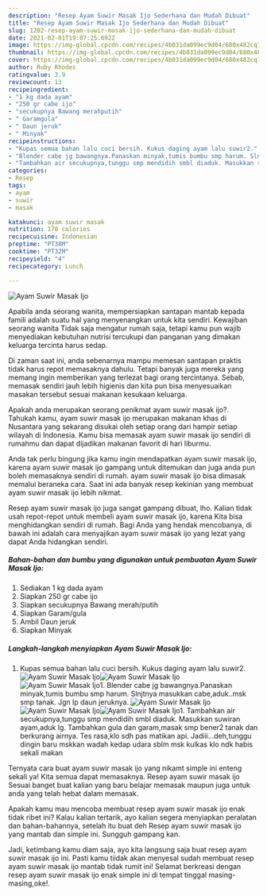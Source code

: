 ```yaml
---
description: "Resep Ayam Suwir Masak Ijo Sederhana dan Mudah Dibuat"
title: "Resep Ayam Suwir Masak Ijo Sederhana dan Mudah Dibuat"
slug: 1202-resep-ayam-suwir-masak-ijo-sederhana-dan-mudah-dibuat
date: 2021-02-01T19:07:25.692Z
image: https://img-global.cpcdn.com/recipes/4b031da099ec9d04/680x482cq70/ayam-suwir-masak-ijo-foto-resep-utama.jpg
thumbnail: https://img-global.cpcdn.com/recipes/4b031da099ec9d04/680x482cq70/ayam-suwir-masak-ijo-foto-resep-utama.jpg
cover: https://img-global.cpcdn.com/recipes/4b031da099ec9d04/680x482cq70/ayam-suwir-masak-ijo-foto-resep-utama.jpg
author: Ruby Rhodes
ratingvalue: 3.9
reviewcount: 13
recipeingredient:
- "1 kg dada ayam"
- "250 gr cabe ijo"
- "secukupnya Bawang merahputih"
- " Garamgula"
- " Daun jeruk"
- " Minyak"
recipeinstructions:
- "Kupas semua bahan lalu cuci bersih. Kukus daging ayam lalu suwir2."
- "Blender cabe jg bawangnya.Panaskan minyak,tumis bumbu smp harum. Slnjtnya masukkan cabe,aduk..msk smp tanak. Jgn lp daun jeruknya."
- "Tambahkan air secukupnya,tunggu smp mendidih smbl diaduk. Masukkan suwiran ayam,aduk lg. Tambahkan gula dan garam,masak smp bener2 tanak dan berkurang airnya. Tes rasa,klo sdh pas matikan api. Jadiii...deh,tunggu dingin baru mskkan wadah kedap udara sblm msk kulkas klo ndk habis sekali makan"
categories:
- Resep
tags:
- ayam
- suwir
- masak

katakunci: ayam suwir masak 
nutrition: 178 calories
recipecuisine: Indonesian
preptime: "PT38M"
cooktime: "PT32M"
recipeyield: "4"
recipecategory: Lunch

---
```



![Ayam Suwir Masak Ijo](https://img-global.cpcdn.com/recipes/4b031da099ec9d04/680x482cq70/ayam-suwir-masak-ijo-foto-resep-utama.jpg)

Apabila anda seorang wanita, mempersiapkan santapan mantab kepada famili adalah suatu hal yang menyenangkan untuk kita sendiri. Kewajiban seorang  wanita Tidak saja mengatur rumah saja, tetapi kamu pun wajib menyediakan kebutuhan nutrisi tercukupi dan panganan yang dimakan keluarga tercinta harus sedap.

Di zaman  saat ini, anda sebenarnya mampu memesan santapan praktis tidak harus repot memasaknya dahulu. Tetapi banyak juga mereka yang memang ingin memberikan yang terlezat bagi orang tercintanya. Sebab, memasak sendiri jauh lebih higienis dan kita pun bisa menyesuaikan masakan tersebut sesuai makanan kesukaan keluarga. 



Apakah anda merupakan seorang penikmat ayam suwir masak ijo?. Tahukah kamu, ayam suwir masak ijo merupakan makanan khas di Nusantara yang sekarang disukai oleh setiap orang dari hampir setiap wilayah di Indonesia. Kamu bisa memasak ayam suwir masak ijo sendiri di rumahmu dan dapat dijadikan makanan favorit di hari liburmu.

Anda tak perlu bingung jika kamu ingin mendapatkan ayam suwir masak ijo, karena ayam suwir masak ijo gampang untuk ditemukan dan juga anda pun boleh memasaknya sendiri di rumah. ayam suwir masak ijo bisa dimasak memalui beraneka cara. Saat ini ada banyak resep kekinian yang membuat ayam suwir masak ijo lebih nikmat.

Resep ayam suwir masak ijo juga sangat gampang dibuat, lho. Kalian tidak usah repot-repot untuk membeli ayam suwir masak ijo, karena Kita bisa menghidangkan sendiri di rumah. Bagi Anda yang hendak mencobanya, di bawah ini adalah cara menyajikan ayam suwir masak ijo yang lezat yang dapat Anda hidangkan sendiri.

<!--inarticleads1-->

##### Bahan-bahan dan bumbu yang digunakan untuk pembuatan Ayam Suwir Masak Ijo:

1. Sediakan 1 kg dada ayam
1. Siapkan 250 gr cabe ijo
1. Siapkan secukupnya Bawang merah/putih
1. Siapkan  Garam/gula
1. Ambil  Daun jeruk
1. Siapkan  Minyak




<!--inarticleads2-->

##### Langkah-langkah menyiapkan Ayam Suwir Masak Ijo:

1. Kupas semua bahan lalu cuci bersih. Kukus daging ayam lalu suwir2.
<img src="https://img-global.cpcdn.com/steps/37370732c3de4629/160x128cq70/ayam-suwir-masak-ijo-langkah-memasak-1-foto.jpg" alt="Ayam Suwir Masak Ijo"><img src="https://img-global.cpcdn.com/steps/84e046fcb227c00d/160x128cq70/ayam-suwir-masak-ijo-langkah-memasak-1-foto.jpg" alt="Ayam Suwir Masak Ijo"><img src="https://img-global.cpcdn.com/steps/3f9dbc3f773abe73/160x128cq70/ayam-suwir-masak-ijo-langkah-memasak-1-foto.jpg" alt="Ayam Suwir Masak Ijo">1. Blender cabe jg bawangnya.Panaskan minyak,tumis bumbu smp harum. Slnjtnya masukkan cabe,aduk..msk smp tanak. Jgn lp daun jeruknya.
<img src="https://img-global.cpcdn.com/steps/63285fa205cfd371/160x128cq70/ayam-suwir-masak-ijo-langkah-memasak-2-foto.jpg" alt="Ayam Suwir Masak Ijo"><img src="https://img-global.cpcdn.com/steps/782ab567a2ad80c2/160x128cq70/ayam-suwir-masak-ijo-langkah-memasak-2-foto.jpg" alt="Ayam Suwir Masak Ijo"><img src="https://img-global.cpcdn.com/steps/abeb16cf1adae6fa/160x128cq70/ayam-suwir-masak-ijo-langkah-memasak-2-foto.jpg" alt="Ayam Suwir Masak Ijo">1. Tambahkan air secukupnya,tunggu smp mendidih smbl diaduk. Masukkan suwiran ayam,aduk lg. Tambahkan gula dan garam,masak smp bener2 tanak dan berkurang airnya. Tes rasa,klo sdh pas matikan api. Jadiii...deh,tunggu dingin baru mskkan wadah kedap udara sblm msk kulkas klo ndk habis sekali makan




Ternyata cara buat ayam suwir masak ijo yang nikamt simple ini enteng sekali ya! Kita semua dapat memasaknya. Resep ayam suwir masak ijo Sesuai banget buat kalian yang baru belajar memasak maupun juga untuk anda yang telah hebat dalam memasak.

Apakah kamu mau mencoba membuat resep ayam suwir masak ijo enak tidak ribet ini? Kalau kalian tertarik, ayo kalian segera menyiapkan peralatan dan bahan-bahannya, setelah itu buat deh Resep ayam suwir masak ijo yang mantab dan simple ini. Sungguh gampang kan. 

Jadi, ketimbang kamu diam saja, ayo kita langsung saja buat resep ayam suwir masak ijo ini. Pasti kamu tiidak akan menyesal sudah membuat resep ayam suwir masak ijo mantab tidak rumit ini! Selamat berkreasi dengan resep ayam suwir masak ijo enak simple ini di tempat tinggal masing-masing,oke!.

